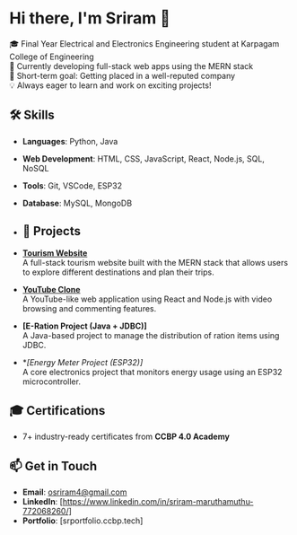 # Hi there, I'm Sriram 👋
🎓 Final Year Electrical and Electronics Engineering student at Karpagam College of Engineering  
🌱 Currently developing full-stack web apps using the MERN stack  
🎯 Short-term goal: Getting placed in a well-reputed company  
💡 Always eager to learn and work on exciting projects!

## 🛠️ Skills
- **Languages**: Python, Java
- **Web Development**: HTML, CSS, JavaScript, React, Node.js, SQL, NoSQL
- **Tools**: Git, VSCode, ESP32
- **Database**: MySQL, MongoDB

- ## 🚀 Projects
- **[Tourism Website](https://github.com/Sriram3620/Travel_)**  
  A full-stack tourism website built with the MERN stack that allows users to explore different destinations and plan their trips.
  
- **[YouTube Clone](https://srwatch.ccbp.tech)**  
  A YouTube-like web application using React and Node.js with video browsing and commenting features.
  
- **[E-Ration Project (Java + JDBC)]**  
  A Java-based project to manage the distribution of ration items using JDBC.
  
- **[Energy Meter Project (ESP32)]*  
  A core electronics project that monitors energy usage using an ESP32 microcontroller.

## 🎓 Certifications
- 7+ industry-ready certificates from **CCBP 4.0 Academy**

## 📫 Get in Touch
- **Email**: osriram4@gmail.com  
- **LinkedIn**: [https://www.linkedin.com/in/sriram-maruthamuthu-772068260/]  
- **Portfolio**: [srportfolio.ccbp.tech]  



